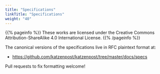 ```yaml
---
title: "Specifications"
linkTitle: "Specifications"
weight: "40"
---
```


{{% pageinfo %}}
These works are licensed under the Creative Commons Attribution-ShareAlike 4.0 International License.
{{% /pageinfo %}}

The canonical versions of the specifications live in RFC plaintext format at:

- https://github.com/katzenpost/katzenpost/tree/master/docs/specs

Pull requests to fix formatting welcome!

